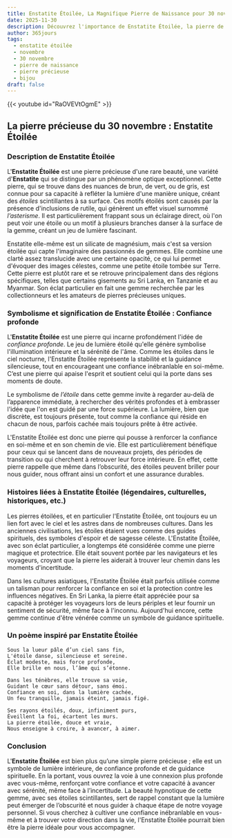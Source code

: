 ```yaml
---
title: Enstatite Étoilée, La Magnifique Pierre de Naissance pour 30 novembre
date: 2025-11-30
description: Découvrez l'importance de Enstatite Étoilée, la pierre de naissance du 30 novembre qui symbolise Confiance profonde. Laissez sa beauté et sa signification illuminer votre journée.
author: 365jours
tags:
  - enstatite étoilée
  - novembre
  - 30 novembre
  - pierre de naissance
  - pierre précieuse
  - bijou
draft: false
---
```


{{< youtube id="RaOVEVtOgmE" >}}


## La pierre précieuse du 30 novembre : Enstatite Étoilée

### Description de Enstatite Étoilée

L'**Enstatite Étoilée** est une pierre précieuse d'une rare beauté, une variété d'**Enstatite** qui se distingue par un phénomène optique exceptionnel. Cette pierre, qui se trouve dans des nuances de brun, de vert, ou de gris, est connue pour sa capacité à refléter la lumière d'une manière unique, créant des _étoiles_ scintillantes à sa surface. Ces motifs étoilés sont causés par la présence d'inclusions de rutile, qui génèrent un effet visuel surnommé _l’asterisme_. Il est particulièrement frappant sous un éclairage direct, où l'on peut voir une étoile ou un motif à plusieurs branches danser à la surface de la gemme, créant un jeu de lumière fascinant.

Enstatite elle-même est un silicate de magnésium, mais c'est sa version étoilée qui capte l'imaginaire des passionnés de gemmes. Elle combine une clarté assez translucide avec une certaine opacité, ce qui lui permet d'évoquer des images célestes, comme une petite étoile tombée sur Terre. Cette pierre est plutôt rare et se retrouve principalement dans des régions spécifiques, telles que certains gisements au Sri Lanka, en Tanzanie et au Myanmar. Son éclat particulier en fait une gemme recherchée par les collectionneurs et les amateurs de pierres précieuses uniques.

### Symbolisme et signification de Enstatite Étoilée : Confiance profonde

L'**Enstatite Étoilée** est une pierre qui incarne profondément l'idée de _confiance profonde_. Le jeu de lumière étoilé qu'elle génère symbolise l'illumination intérieure et la sérénité de l'âme. Comme les étoiles dans le ciel nocturne, l'Enstatite Étoilée représente la stabilité et la guidance silencieuse, tout en encourageant une confiance inébranlable en soi-même. C’est une pierre qui apaise l'esprit et soutient celui qui la porte dans ses moments de doute.

Le symbolisme de _l’étoile_ dans cette gemme invite à regarder au-delà de l’apparence immédiate, à rechercher des vérités profondes et à embrasser l'idée que l'on est guidé par une force supérieure. La lumière, bien que discrète, est toujours présente, tout comme la confiance qui réside en chacun de nous, parfois cachée mais toujours prête à être activée.

L'Enstatite Étoilée est donc une pierre qui pousse à renforcer la confiance en soi-même et en son chemin de vie. Elle est particulièrement bénéfique pour ceux qui se lancent dans de nouveaux projets, des périodes de transition ou qui cherchent à retrouver leur force intérieure. En effet, cette pierre rappelle que même dans l’obscurité, des étoiles peuvent briller pour nous guider, nous offrant ainsi un confort et une assurance durables.

### Histoires liées à Enstatite Étoilée (légendaires, culturelles, historiques, etc.)

Les pierres étoilées, et en particulier l'Enstatite Étoilée, ont toujours eu un lien fort avec le ciel et les astres dans de nombreuses cultures. Dans les anciennes civilisations, les étoiles étaient vues comme des guides spirituels, des symboles d'espoir et de sagesse céleste. L'Enstatite Étoilée, avec son éclat particulier, a longtemps été considérée comme une pierre magique et protectrice. Elle était souvent portée par les navigateurs et les voyageurs, croyant que la pierre les aiderait à trouver leur chemin dans les moments d'incertitude.

Dans les cultures asiatiques, l'Enstatite Étoilée était parfois utilisée comme un talisman pour renforcer la confiance en soi et la protection contre les influences négatives. En Sri Lanka, la pierre était appréciée pour sa capacité à protéger les voyageurs lors de leurs périples et leur fournir un sentiment de sécurité, même face à l'inconnu. Aujourd'hui encore, cette gemme continue d'être vénérée comme un symbole de guidance spirituelle.

### Un poème inspiré par Enstatite Étoilée

	Sous la lueur pâle d’un ciel sans fin,  
	L'étoile danse, silencieuse et sereine.  
	Éclat modeste, mais force profonde,  
	Elle brille en nous, l’âme qui s’étonne.
	
	Dans les ténèbres, elle trouve sa voie,  
	Guidant le cœur sans détour, sans émoi.  
	Confiance en soi, dans la lumière cachée,  
	Un feu tranquille, jamais éteint, jamais figé.
	
	Ses rayons étoilés, doux, infiniment purs,  
	Éveillent la foi, écartent les murs.  
	La pierre étoilée, douce et vraie,  
	Nous enseigne à croire, à avancer, à aimer.

### Conclusion

L'**Enstatite Étoilée** est bien plus qu’une simple pierre précieuse ; elle est un symbole de lumière intérieure, de confiance profonde et de guidance spirituelle. En la portant, vous ouvrez la voie à une connexion plus profonde avec vous-même, renforçant votre confiance et votre capacité à avancer avec sérénité, même face à l’incertitude. La beauté hypnotique de cette gemme, avec ses étoiles scintillantes, sert de rappel constant que la lumière peut émerger de l’obscurité et nous guider à chaque étape de notre voyage personnel. Si vous cherchez à cultiver une confiance inébranlable en vous-même et à trouver votre direction dans la vie, l'Enstatite Étoilée pourrait bien être la pierre idéale pour vous accompagner.